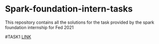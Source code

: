# Spark-foundation-intern-tasks
This repository contains all the solutions for the task provided by the spark foundation internship for Fed 2021 


#TASK1
[LINK](https://github.com/tejas-python/Spark-foundation-intern-tasks/tree/master/Task%201)
